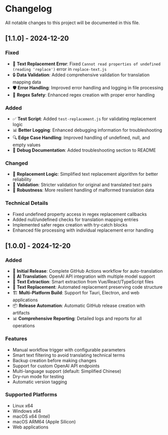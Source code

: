# Changelog

All notable changes to this project will be documented in this file.

## [1.1.0] - 2024-12-20

### Fixed
- 🐛 **Text Replacement Error**: Fixed `Cannot read properties of undefined (reading 'replace')` error in `replace-text.js`
- 🔒 **Data Validation**: Added comprehensive validation for translation mapping data
- 🛡️ **Error Handling**: Improved error handling and logging in file processing
- 🧪 **Regex Safety**: Enhanced regex creation with proper error handling

### Added
- ✅ **Test Script**: Added `test-replacement.js` for validating replacement logic
- 📊 **Better Logging**: Enhanced debugging information for troubleshooting
- 🔍 **Edge Case Handling**: Improved handling of undefined, null, and empty values
- 📝 **Debug Documentation**: Added troubleshooting section to README

### Changed
- 🚀 **Replacement Logic**: Simplified text replacement algorithm for better reliability
- 🎯 **Validation**: Stricter validation for original and translated text pairs
- 💪 **Robustness**: More resilient handling of malformed translation data

### Technical Details
- Fixed undefined property access in regex replacement callbacks
- Added null/undefined checks for translation mapping entries
- Implemented safer regex creation with try-catch blocks
- Enhanced file processing with individual replacement error handling

## [1.0.0] - 2024-12-20

### Added
- 🚀 **Initial Release**: Complete GitHub Actions workflow for auto-translation
- 🤖 **AI Translation**: OpenAI API integration with multiple model support
- 📝 **Text Extraction**: Smart extraction from Vue/React/TypeScript files
- 🔄 **Text Replacement**: Automated replacement preserving code structure
- 🏗️ **Multi-Platform Build**: Support for Tauri, Electron, and web applications
- 📦 **Release Automation**: Automatic GitHub release creation with artifacts
- 📊 **Comprehensive Reporting**: Detailed logs and reports for all operations

### Features
- Manual workflow trigger with configurable parameters
- Smart text filtering to avoid translating technical terms
- Backup creation before making changes
- Support for custom OpenAI API endpoints
- Multi-language support (default: Simplified Chinese)
- Dry-run mode for testing
- Automatic version tagging

### Supported Platforms
- Linux x64
- Windows x64
- macOS x64 (Intel)
- macOS ARM64 (Apple Silicon)
- Web applications